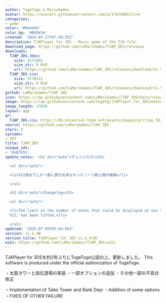 ```yaml
---
author: TogeToge & MarioGames
avatar: https://avatars.githubusercontent.com/u/176740851?v=4
categories:
- game
color: '#9e4d4d'
color_bg: '#803e3e'
created: '2024-07-27T07:58:35Z'
description: TJAPlayer for 3DS - Music game of the TJA file.
download_page: https://github.com/LuMariGames/TJAP_3DS/releases
downloads:
  TJAP_3DS.3dsx:
    size: 9171892
    size_str: 8 MiB
    url: https://github.com/LuMariGames/TJAP_3DS/releases/download/v1.5.4B/TJAP_3DS.3dsx
  TJAP_3DS.cia:
    size: 9778112
    size_str: 9 MiB
    url: https://github.com/LuMariGames/TJAP_3DS/releases/download/v1.5.4B/TJAP_3DS.cia
github: LuMariGames/TJAP_3DS
icon: https://raw.githubusercontent.com/LuMariGames/TJAP_3DS/main/resource/icon.png
image: https://raw.githubusercontent.com/togetg/TJAPlayer_for_3DS/master/resource/banner.png
image_length: 17026
layout: app
qr:
  TJAP_3DS.cia: https://db.universal-team.net/assets/images/qr/tjap_3ds-cia.png
source: https://github.com/LuMariGames/TJAP_3DS
stars: 4
systems:
- 3DS
title: TJAP_3DS
unique_ids:
- '0xB7655'
update_notes: '<h2 dir="auto">チェンジログ</h2>

  <ul dir="auto">

  <li>512個までしか一度に表示出来なかったノーツ数上限の撤廃</li>

  </ul>

  <h2 dir="auto">Changelog</h2>

  <ul dir="auto">

  <li>The limit on the number of notes that could be displayed at one time, up to
  512, has been lifted.</li>

  </ul>'
updated: '2025-07-05T05:54:56Z'
version: v1.5.4B
version_title: TJAPlayer for 3DS v1.5.4(B)
wiki: https://github.com/LuMariGames/TJAP_3DS/wiki
---
```

TJAPlayer for 3DSを約2年ぶりにTogeToge公認の上、更新しました。
This software is produced under the official authorization of TogeToge.

・太鼓タワーと段位道場の実装
・一部オプションの追加
・その他一部の不具合修正

・Implementation of Taiko Tower and Rank Dojo
・Addition of some options
・FIXES OF OTHER FAILURE